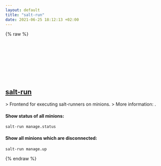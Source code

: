 ```yaml
---
layout: default
title: "salt-run"
date: 2021-06-25 18:12:13 +02:00
---
```

{% raw %}
<h2 id="salt-run">
  <a href="/en/common/salt-run.html">salt-run</a> <a href="#salt-run"><svg class="icon">
    <use href="/assets/images/unicode_sprite.svg#link" />
  </svg></a>
</h2>
> Frontend for executing salt-runners on minions.
> More information: <https://docs.saltstack.com/ref/cli/salt-run.html>.

#### Show status of all minions:
```shell
salt-run manage.status
```
#### Show all minions which are disconnected:
```shell
salt-run manage.up
```
{% endraw %}